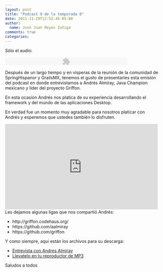 ```yaml
---
layout: post
title: "Podcast 9 de la temporada 0"
date: 2011-11-29T12:52:45-05:00
author:
  name: José Juan Reyes Zuñiga
comments: true
categories: 
---
```


Sólo el audio:

<object width="400" height="27" classid="clsid:d27cdb6e-ae6d-11cf-96b8-444553540000" codebase="http://download.macromedia.com/pub/shockwave/cabs/flash/swflash.cab#version=6,0,40,0"><param name="src" value="http://www.google.com/reader/ui/3523697345-audio-player.swf" /><param name="flashvars" value="audioUrl=http://s3.amazonaws.com/media.vivecodigo.org/podcast/temporada0/ViveCodigo00x09.mp3" /><param name="quality" value="best" /><embed width="400" height="27" type="application/x-shockwave-flash" src="http://www.google.com/reader/ui/3523697345-audio-player.swf" flashvars="audioUrl=http://s3.amazonaws.com/media.vivecodigo.org/podcast/temporada0/ViveCodigo00x09.mp3" quality="best" /></object>

Después de un largo tiempo y en vísperas de la reunión de la comunidad de SpringHispanor y GrailsMX, tenemos el gusto de presentarles esta emisión del podcast en donde entrevistamos a Andrés Almiray, Java Champion mexicano y líder del proyecto Griffon.

En esta ocasión Andrés nos platica de su experiencia desarrollando el framework y del mundo de las aplicaciones Desktop.

En verdad fue un momento muy agradable para nosotros platicar con Andrés y esperemos que ustedes también lo disfruten.

<iframe src="https://player.vimeo.com/video/32827954?color=ff9933" height="281" width="500" frameborder="0"></iframe>
<!-- more -->
Les dejamos algunas ligas que nos compartió Andrés:
<ul>
  <li>http://griffon.codehaus.org/</li>
  <li>https://github.com/aalmiray</li>
  <li>https://github.com/griffon</li>
</ul>
Y como siempre, aquí están los archivos para su descarga:
<ul>
  <li><a href="http://s3.amazonaws.com/media.vivecodigo.org/podcast/temporada0/ViveCodigo00x09.mov">Entrevista con Andres Almiray</a></li>
  <li><a href="http://s3.amazonaws.com/media.vivecodigo.org/podcast/temporada0/ViveCodigo00x09.mp3">Llevatelo en tu reproductor de MP3</a></li>
</ul>
Saludos a todos
